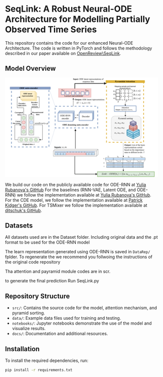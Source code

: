 # SeqLink: A Robust Neural-ODE Architecture for Modelling Partially Observed Time Series


This repository contains the code for our enhanced Neural-ODE Architecture. The code is written in PyTorch and follows the methodology described in our paper available on [OpenReview\SeqLink](https://openreview.net/forum?id=WCUT6leXKf).


## Model Overview

![Model Architecture](Framework.png)

We build our code on the publicly available code for ODE-RNN at [Yulia Rubanova's GitHub](https://github.com/YuliaRubanova/latent_ode) For the baselines (RNN-VAE, Latent ODE, and ODE-RNN) we follow the implementation available at [Yulia Rubanova's GitHub](https://github.com/YuliaRubanova/latent_ode). For the CDE model, we follow the implementation available at [Patrick Kidger's GitHub](https://github.com/patrick-kidger/NeuralCDE). For TSMixer we follow the implementation available at [ditschuk's GitHub](https://github.com/ditschuk/pytorch-tsmixer).

## Datasets
All datasets used are in the Dataset folder. Including original data and the .pt format to be used for the ODE-RNN model

The learn representation generated using ODE-RNN is saved in `DataRep/` fplder. 
To regenerate the we recommend you follwoing the instructions of the original code repository

Tha attention and payramid module codes are in scr. 


to generate the final prediction 
Run SeqLink.py


## Repository Structure

- `src/`: Contains the source code for the model, attention mechanism, and pyramid sorting.
- `data/`: Example data files used for training and testing.
- `notebooks/`: Jupyter notebooks demonstrate the use of the model and visualize results.
- `docs/`: Documentation and additional resources.

## Installation

To install the required dependencies, run:

```bash
pip install -r requirements.txt


